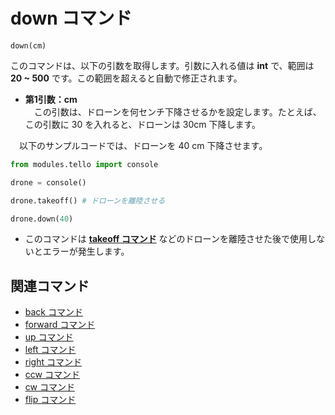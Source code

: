 # down コマンド

```down(cm)```
<br>

 このコマンドは、以下の引数を取得します。引数に入れる値は **int** で、範囲は **20 ~ 500** です。この範囲を超えると自動で修正されます。

- **第1引数：cm**<br>
　この引数は、ドローンを何センチ下降させるかを設定します。たとえば、この引数に 30 を入れると、ドローンは 30cm 下降します。

　以下のサンプルコードでは、ドローンを 40 cm 下降させます。

```python
from modules.tello import console

drone = console()

drone.takeoff() # ドローンを離陸させる

drone.down(40)
```

- このコマンドは **[takeoff コマンド]()** などのドローンを離陸させた後で使用しないとエラーが発生します。

## 関連コマンド

- [back コマンド]()
- [forward コマンド]()
- [up コマンド]()
- [left コマンド]()
- [right コマンド]()
- [ccw コマンド]()
- [cw コマンド]()
- [flip コマンド]()
